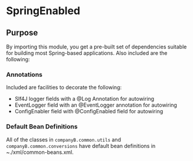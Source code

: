 # SpringEnabled

## Purpose
By importing this module, you get a pre-built set of dependencies suitable for building most Spring-based applications.
Also included are the following:

### Annotations
Included are facilities to decorate the following:
*   Slf4J logger fields with a @Log Annotation for autowiring
*   EventLogger field with an @EventLogger annotation for autowiring
*   ConfigEnabler field with @ConfigEnabled field for autowiring

### Default Bean Definitions
All of the classes in `companyB.common.utils` and `companyB.common.conversions` have default bean definitions in ~./xml/common-beans.xml.